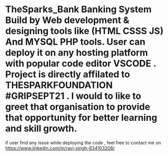 # TheSparks_Bank Banking System Build by Web development & designing tools like (HTML CSSS JS) And MYSQL PHP tools. User can deploy it on any hosting platform with popular code editor VSCODE . Project is directly affilated to THESPARKFOUNDATION #GRIPSEPT21 . I would to like to greet that organisation to provide that opportunity for better learning and skill growth.
if user find any issue while deploying the code , feel free to contact me on https://www.linkedin.com/in/ravi-singh-834103208/
